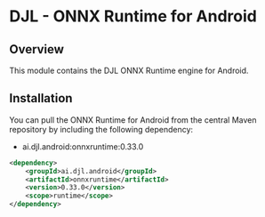 # DJL - ONNX Runtime for Android

## Overview
This module contains the DJL ONNX Runtime engine for Android.

## Installation
You can pull the ONNX Runtime for Android from the central Maven repository by including the following dependency:

- ai.djl.android:onnxruntime:0.33.0

```xml
<dependency>
    <groupId>ai.djl.android</groupId>
    <artifactId>onnxruntime</artifactId>
    <version>0.33.0</version>
    <scope>runtime</scope>
</dependency>
```
